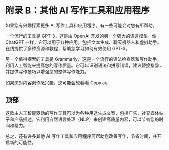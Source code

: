# 附录 B：其他 AI 写作工具和应用程序

如果您有兴趣探索更多 AI 写作工具和应用程序，有一些可能会对您有所帮助。

一个流行的工具是 GPT-3，这是由 OpenAI 开发的另一个强大的语言模型。像 ChatGPT 一样，它可以用于各种应用，包括文本生成、聊天机器人和虚拟助手。在线提供了多种资源和教程，帮助您学习如何有效使用 GPT-3。

另一个值得探索的工具是 Grammarly，这是一个流行的语法检查器和写作助手，利用人工智能来提高您的写作质量。它可以识别语法和拼写错误，建议替换措辞，并提供写作技巧以增强您的整体写作能力。

如果您对内容创作感兴趣，您可能会想看看 Copy.ai。

## 顶部

这款由人工智能驱动的写作工具可以为各种用途生成文案，包括广告、社交媒体帖子和产品描述。它利用自然语言处理（NLP）来创建高质量内容，可以节省您的时间和精力。

总之，还有许多其他 AI 写作工具和应用程序可帮助您改善写作，节省时间，并开启新的可能性。
